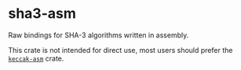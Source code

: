 # sha3-asm

Raw bindings for SHA-3 algorithms written in assembly.

This crate is not intended for direct use, most users should prefer the [`keccak-asm`] crate.

[`keccak-asm`]: https://docs.rs/keccak-asm

